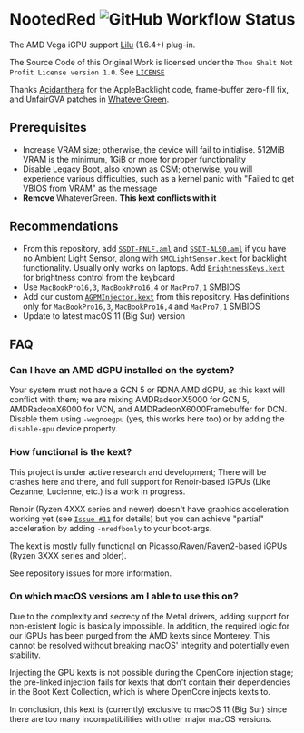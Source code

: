 # NootedRed ![GitHub Workflow Status](https://img.shields.io/github/actions/workflow/status/NootInc/NootedRed/main.yml?branch=master&logo=github&style=for-the-badge)

The AMD Vega iGPU support [Lilu](https://github.com/acidanthera/Lilu) (1.6.4+) plug-in.

The Source Code of this Original Work is licensed under the `Thou Shalt Not Profit License version 1.0`. See [`LICENSE`](https://github.com/NootInc/NootedRed/blob/master/LICENSE)

Thanks [Acidanthera](https://github.com/Acidanthera) for the AppleBacklight code, frame-buffer zero-fill fix, and UnfairGVA patches in [WhateverGreen](https://github.com/Acidanthera/WhateverGreen).

## Prerequisites

- Increase VRAM size; otherwise, the device will fail to initialise. 512MiB VRAM is the minimum, 1GiB or more for proper functionality
- Disable Legacy Boot, also known as CSM; otherwise, you will experience various difficulties, such as a kernel panic with "Failed to get VBIOS from VRAM" as the message
- **Remove** WhateverGreen. **This kext conflicts with it**

## Recommendations

- From this repository, add [`SSDT-PNLF.aml`](Assets/SSDT-PNLF.aml) and [`SSDT-ALS0.aml`](Assets/SSDT-ALS0.aml) if you have no Ambient Light Sensor, along with [`SMCLightSensor.kext`](https://github.com/Acidanthera/VirtualSMC) for backlight functionality. Usually only works on laptops. Add [`BrightnessKeys.kext`](https://github.com/Acidanthera/BrightnessKeys) for brightness control from the keyboard
- Use `MacBookPro16,3`, `MacBookPro16,4` or `MacPro7,1` SMBIOS
- Add our custom [`AGPMInjector.kext`](Assets/AGPMInjector.kext.zip) from this repository. Has definitions only for `MacBookPro16,3`, `MacBookPro16,4` and `MacPro7,1` SMBIOS
- Update to latest macOS 11 (Big Sur) version

## FAQ

### Can I have an AMD dGPU installed on the system?

Your system must not have a GCN 5 or RDNA AMD dGPU, as this kext will conflict with them; we are mixing AMDRadeonX5000 for GCN 5, AMDRadeonX6000 for VCN, and AMDRadeonX6000Framebuffer for DCN. Disable them using `-wegnoegpu` (yes, this works here too) or by adding the `disable-gpu` device property.

### How functional is the kext?

This project is under active research and development; There will be crashes here and there, and full support for Renoir-based iGPUs (Like Cezanne, Lucienne, etc.) is a work in progress.

Renoir (Ryzen 4XXX series and newer) doesn't have graphics acceleration working yet (see [`Issue #11`](https://github.com/NootInc/NootedRed/issues/11) for details) but you can achieve "partial" acceleration by adding `-nredfbonly` to your boot-args.

The kext is mostly fully functional on Picasso/Raven/Raven2-based iGPUs (Ryzen 3XXX series and older).

See repository issues for more information.

### On which macOS versions am I able to use this on?

Due to the complexity and secrecy of the Metal drivers, adding support for non-existent logic is basically impossible. In addition, the required logic for our iGPUs has been purged from the AMD kexts since Monterey. This cannot be resolved without breaking macOS' integrity and potentially even stability.

Injecting the GPU kexts is not possible during the OpenCore injection stage; the pre-linked injection fails for kexts that don't contain their dependencies in the Boot Kext Collection, which is where OpenCore injects kexts to.

In conclusion, this kext is (currently) exclusive to macOS 11 (Big Sur) since there are too many incompatibilities with other major macOS versions.
